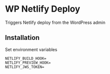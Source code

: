 # WP Netlify Deploy

Triggers Netlify deploy from the WordPress admin

## Installation

Set environment variables

```
NETLIFY_BUILD_HOOK=
NETLIFY_PREVIEW_HOOK=
NETLIFY_JWS_TOKEN=
```

